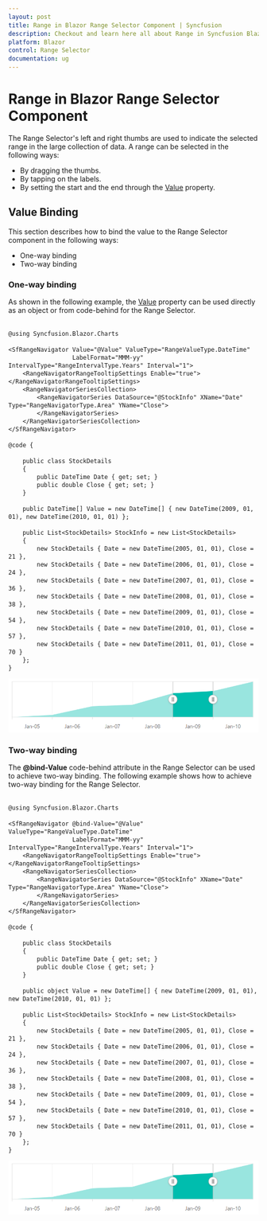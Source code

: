 ```yaml
---
layout: post
title: Range in Blazor Range Selector Component | Syncfusion
description: Checkout and learn here all about Range in Syncfusion Blazor Range Selector component and much more.
platform: Blazor
control: Range Selector
documentation: ug
---
```


# Range in Blazor Range Selector Component

The Range Selector's left and right thumbs are used to indicate the selected range in the large collection of data. A range can be selected in the following ways:

* By dragging the thumbs.
* By tapping on the labels.
* By setting the start and the end through the [Value](https://help.syncfusion.com/cr/blazor/Syncfusion.Blazor.Charts.SfRangeNavigator.html#Syncfusion_Blazor_Charts_SfRangeNavigator_Value) property.

<!-- markdownlint-disable MD036 -->

## Value Binding

This section describes how to bind the value to the Range Selector component in the following ways:

* One-way binding
* Two-way binding

### One-way binding

As shown in the following example, the [Value](https://help.syncfusion.com/cr/blazor/Syncfusion.Blazor.Charts.SfRangeNavigator.html#Syncfusion_Blazor_Charts_SfRangeNavigator_Value) property can be used directly as an object or from code-behind for the Range Selector.

```cshtml

@using Syncfusion.Blazor.Charts

<SfRangeNavigator Value="@Value" ValueType="RangeValueType.DateTime"
                  LabelFormat="MMM-yy" IntervalType="RangeIntervalType.Years" Interval="1">
    <RangeNavigatorRangeTooltipSettings Enable="true"></RangeNavigatorRangeTooltipSettings>
    <RangeNavigatorSeriesCollection>
        <RangeNavigatorSeries DataSource="@StockInfo" XName="Date" Type="RangeNavigatorType.Area" YName="Close">
        </RangeNavigatorSeries>
    </RangeNavigatorSeriesCollection>
</SfRangeNavigator>

@code {

    public class StockDetails
    {
        public DateTime Date { get; set; }
        public double Close { get; set; }
    }

    public DateTime[] Value = new DateTime[] { new DateTime(2009, 01, 01), new DateTime(2010, 01, 01) };

    public List<StockDetails> StockInfo = new List<StockDetails>
    {
        new StockDetails { Date = new DateTime(2005, 01, 01), Close = 21 },
        new StockDetails { Date = new DateTime(2006, 01, 01), Close = 24 },
        new StockDetails { Date = new DateTime(2007, 01, 01), Close = 36 },
        new StockDetails { Date = new DateTime(2008, 01, 01), Close = 38 },
        new StockDetails { Date = new DateTime(2009, 01, 01), Close = 54 },
        new StockDetails { Date = new DateTime(2010, 01, 01), Close = 57 },
        new StockDetails { Date = new DateTime(2011, 01, 01), Close = 70 }
    };
}

```

![Selecting range via one way binding](images/common/range.png)

### Two-way binding

The **@bind-Value** code-behind attribute in the Range Selector can be used to achieve two-way binding. The following example shows how to achieve two-way binding for the Range Selector.

```cshtml

@using Syncfusion.Blazor.Charts

<SfRangeNavigator @bind-Value="@Value" ValueType="RangeValueType.DateTime"
                  LabelFormat="MMM-yy" IntervalType="RangeIntervalType.Years" Interval="1">
    <RangeNavigatorRangeTooltipSettings Enable="true"></RangeNavigatorRangeTooltipSettings>
    <RangeNavigatorSeriesCollection>
        <RangeNavigatorSeries DataSource="@StockInfo" XName="Date" Type="RangeNavigatorType.Area" YName="Close">
        </RangeNavigatorSeries>
    </RangeNavigatorSeriesCollection>
</SfRangeNavigator>

@code {

    public class StockDetails
    {
        public DateTime Date { get; set; }
        public double Close { get; set; }
    }

    public object Value = new DateTime[] { new DateTime(2009, 01, 01), new DateTime(2010, 01, 01) };

    public List<StockDetails> StockInfo = new List<StockDetails>
    {
        new StockDetails { Date = new DateTime(2005, 01, 01), Close = 21 },
        new StockDetails { Date = new DateTime(2006, 01, 01), Close = 24 },
        new StockDetails { Date = new DateTime(2007, 01, 01), Close = 36 },
        new StockDetails { Date = new DateTime(2008, 01, 01), Close = 38 },
        new StockDetails { Date = new DateTime(2009, 01, 01), Close = 54 },
        new StockDetails { Date = new DateTime(2010, 01, 01), Close = 57 },
        new StockDetails { Date = new DateTime(2011, 01, 01), Close = 70 }
    };
}

```

![Selecting range via two way binding](images/common/range.png)